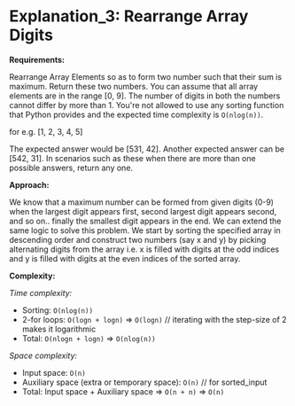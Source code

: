# Explanation_3: Rearrange Array Digits

**Requirements:**

Rearrange Array Elements so as to form two number such that their sum is maximum. Return these two numbers. You can assume that all array elements are in the range [0, 9]. The number of digits in both the numbers cannot differ by more than 1. You're not allowed to use any sorting function that Python provides and the expected time complexity is `O(nlog(n))`.

for e.g. [1, 2, 3, 4, 5]

The expected answer would be [531, 42]. Another expected answer can be [542, 31]. In scenarios such as these when there are more than one possible answers, return any one.



**Approach:**

We know that a maximum number can be formed from given digits (0-9) when the largest digit appears first, second largest digit appears second, and so on.. finally the smallest digit appears in the end. We can extend the same logic to solve this problem. We start by sorting the specified array in descending order and construct two numbers (say x and y) by picking alternating digits from the array i.e. x is filled with digits at the odd indices and y is filled with digits at the even indices of the sorted array.



**Complexity:**

*Time complexity:*

- Sorting: `O(nlog(n))`
- 2-for loops: `O(logn + logn)` => `O(logn)` // iterating with the step-size of 2 makes it logarithmic
- Total: `O(nlogn + logn)` => `O(nlog(n))`

*Space complexity:*

- Input space: `O(n)`
- Auxiliary space (extra or temporary space): `O(n)` // for sorted_input
- Total: Input space + Auxiliary space => `O(n + n)` => `O(n)`
